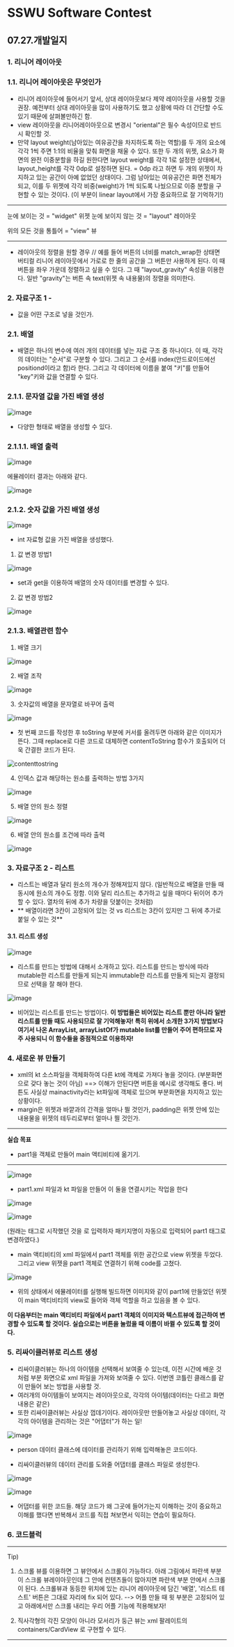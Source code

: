 # SSWU Software Contest
## 07.27.개발일지

### 1. 리니어 레이아웃 

### 1.1. 리니어 레이아웃은 무엇인가 

- 리니어 레이아웃에 들어서기 앞서, 상대 레이아웃보다 제약 레이아웃을 사용할 것을 권장. 예전부터 상대 레이아웃을 많이 사용하기도 했고 상황에 따라 더 간단할 수도 있기 때문에 살펴볼만하긴 함. 
- view 레이아웃을 리니어레이아웃으로 변경시 "oriental"은 필수 속성이므로 반드시 확인할 것. 
- 만약 layout weight(남아있는 여유공간을 차지하도록 하는 역할)를 두 개의 요소에 각각 1씩 주면 1:1의 비율을 맞춰 화면을 채울 수 있다. 또한 두 개의 위젯, 요소가 화면의 완전 이중분할을 하길 원한다면 layout weight를 각각 1로 설정한 상태에서, layout_height를 각각 0dp로 설정하면 된다. = 0dp 라고 하면 두 개의 위젯이 차지하고 있는 공간이 아예 없었던 상태이다. 그럼 남아있는 여유공간은 화면 전체가 되고, 이를 두 위젯에 각각 비중(weight)가 1씩 되도록 나눴으므로 이중 분할을 구현할 수 있는 것이다. (이 부분이 linear layout에서 가장 중요하므로 잘 기억하기!) 

---

눈에 보이는 것 = "widget" 위젯
눈에 보이지 않는 것 = "layout" 레이아웃 

위의 모든 것을 통틀어 = "view" 뷰

---

- 레이아웃의 정렬을 원할 경우 // 예를 들어 버튼의 너비를 match_wrap한 상태면 버티컬 리니어 레이아웃에서 가로로 한 줄의 공간을 그 버튼만 사용하게 된다. 이 때 버튼을 좌우 가운데 정렬하고 싶을 수 있다. 그 때 "layout_gravity" 속성을 이용한다. 일반 "gravity"는 버튼 속 text(위젯 속 내용물)의 정렬을 의미한다. 


### 2. 자료구조 1 -  

- 값을 어떤 구조로 넣을 것인가. 

### 2.1. 배열 

- 배열은 하나의 변수에 여러 개의 데이터를 넣는 자료 구조 중 하나이다. 이 때, 각각의 데이터는 "순서"로 구분할 수 있다. 그리고 그 순서를 index(안드로이드에선 positiond이라고 함)라 한다. 그리고 각 데이터에 이름을 붙여 "키"를 만들어 "key"키와 값을 연결할 수 있다. 

### 2.1.1. 문자열 값을 가진 배열 생성 

![image](https://user-images.githubusercontent.com/65717358/127081956-9b4bfaab-80f3-4d16-adf9-74c76b40f755.png)

- 다양한 형태로 배열을 생성할 수 있다. 

### 2.1.1.1. 배열 출력 

![image](https://user-images.githubusercontent.com/65717358/127082011-f0f66cbf-f915-4c78-9faf-22ddf20516df.png)

에뮬레이터 결과는 아래와 같다. 

![image](https://user-images.githubusercontent.com/65717358/127082054-e4a25a99-b733-4102-a565-fc8f39d31e08.png)


### 2.1.2. 숫자 값을 가진 배열 생성 

![image](https://user-images.githubusercontent.com/65717358/127082785-f0c0fb14-a5e2-4214-a6a9-49e13eb047aa.png)

- int 자료형 값을 가진 배열을 생성했다. 

1) 값 변경 방법1 

![image](https://user-images.githubusercontent.com/65717358/127082840-3e1f9a6f-8b90-4da7-ab0d-d8bbb0d8d97a.png)

- set과 get을 이용하여 배열의 숫자 데이터를 변경할 수 있다. 

2) 값 변경 방법2 

![image](https://user-images.githubusercontent.com/65717358/127085199-c2d8bd9f-9318-4da6-abce-c47e8e1d48bf.png)

### 2.1.3. 배열관련 함수

1) 배열 크기 

![image](https://user-images.githubusercontent.com/65717358/127085249-9a155994-fd14-4f9b-b69d-ae1d27b8d265.png)

2) 배열 조작

![image](https://user-images.githubusercontent.com/65717358/127085273-43a600dc-c187-4f13-a71d-b3c82b8f3f79.png)

3) 숫자값의 배열을 문자열로 바꾸어 출력

![image](https://user-images.githubusercontent.com/65717358/127085364-d1ebc2c1-d54e-46dc-9b84-cbd2df68e603.png)

- 첫 번째 코드를 작성한 후 toString 부분에 커서를 올려두면 아래와 같은 이미지가 뜬다. 그때 replace로 다른 코드로 대체하면 contentToString 함수가 호출되어 더욱 간결한 코드가 된다. 

![contenttostring](https://user-images.githubusercontent.com/65717358/127085451-79bfba81-af1a-456d-981f-62f4b90a5266.png)

4) 인덱스 값과 해당하는 원소를 출력하는 방법 3가지 

![image](https://user-images.githubusercontent.com/65717358/127090299-c6597d4e-c7b5-42b4-a56f-12740ee0902c.png)

5) 배열 안의 원소 정렬 

![image](https://user-images.githubusercontent.com/65717358/127090338-c9defa27-1151-414a-a981-5393726d8c9d.png)

6) 배열 안의 원소를 조건에 따라 출력

![image](https://user-images.githubusercontent.com/65717358/127090391-439f9bea-89a5-44e2-a56a-da4cbccf1144.png)

### 3. 자료구조 2 - 리스트 

- 리스트는 배열과 달리 원소의 개수가 정해져있지 않다. (일반적으로 배열을 만들 때 동시에 원소의 개수도 정함. 이와 달리 리스트는 추가하고 싶을 때마다 뒤이어 추가할 수 있다. 열차의 뒤에 추가 차량을 덧붙이는 것처럼) 
- ** 배열이라면 3칸이 고정되어 있는 것 vs 리스트는 3칸이 있지만 그 뒤에 추가로 붙일 수 있는 것**

#### 3.1. 리스트 생성 

![image](https://user-images.githubusercontent.com/65717358/127098510-4a5d5758-e5e8-4bfb-af52-194a92d08195.png)

- 리스트를 만드는 방법에 대해서 소개하고 있다. 리스트를 만드는 방식에 따라 mutable한 리스트를 만들게 되는지 immutable한 리스트를 만들게 되는지 결정되므로 선택을 잘 해야 한다. 

![image](https://user-images.githubusercontent.com/65717358/127099663-708caa47-133d-4ee2-bf3e-f7fb67524b2a.png)

- 비어있는 리스트를 만드는 방법이다. **이 방법들은 비어있는 리스트 뿐만 아니라 일반 리스트를 만들 때도 사용되므로 잘 기억해놓자! 특히 위에서 소개한 3가지 방법보다 여기서 나온 ArrayList, arrayListOf가 mutable list를 만들어 주어 편하므로 자주 사용되니 이 함수들을 중점적으로 이용하자!** 


### 4. 새로운 뷰 만들기 

- xml의 kt 소스파일을 객체화하여 다른 kt에 객체로 가져다 놓을 것이다. (부분화면으로 갖다 놓는 것이 아님) ==> 이해가 안된다면 버튼을 예시로 생각해도 좋다. 버튼도 사실상 mainactivity라는 kt파일에 객체로 있으며 부분화면을 차지하고 있는 상황이다. 
- margin은 위젯과 바깥과의 간격을 얼마나 띌 것인가, padding은 위젯 안에 있는 내용물을 위젯의 테두리로부터 얼마나 띌 것인가. 

----

**실습 목표**
- part1을 객체로 만들어 main 액티비티에 옮기기.  

----

![image](https://user-images.githubusercontent.com/65717358/127114256-792cf11c-37bc-48de-a82d-8ad20333618f.png)

- part1.xml 파일과 kt 파일을 만들어 이 둘을 연결시키는 작업을 한다


![image](https://user-images.githubusercontent.com/65717358/127114850-6c52c579-9516-4ff5-b83e-8e50bee30e5f.png)

![image](https://user-images.githubusercontent.com/65717358/127114890-69c6ee54-6bb1-4836-b450-60b9105dfa9f.png)

(원래는 <view> 태그로 시작했던 것을 <Part1>로 입력하자 패키지명이 자동으로 입력되어 part1 태그로 변경하였다.)

- main 액티비티의 xml 파일에서 part1 객체를 위한 공간으로 view 위젯을 두었다. 그리고 view 위젯을 part1 객체로 연결하기 위해 code를 고쳤다. 

![image](https://user-images.githubusercontent.com/65717358/127115388-4dc5a6c5-62c8-4c18-bed5-79888dd5247f.png)

- 위의 상태에서 에뮬레이터를 실행해 빌드하면 이미지와 같이 part1에 만들었던 위젯이 main 액티비티의 view로 들어와 객체 역할을 하고 있음을 볼 수 있다. 
                                 
**이 다음부터는 main 액티비티 파일에서 part1 객체의 이미지와 텍스트뷰에 접근하여 변경할 수 있도록 할 것이다. 실습으로는 버튼을 눌렀을 때 이름이 바뀔 수 있도록 할 것이다.** 
                                 
                               
### 5. 리싸이클러뷰로 리스트 생성
 
- 리싸이클러뷰는 하나의 아이템을 선택해서 보여줄 수 있는데, 이전 시간에 배운 것처럼 부분 화면으로 xml 파일을 가져와 보여줄 수 있다. 이번엔 코틀린 클래스를 같이 만들어 보는 방법을 사용할 것.  
- 여러개의 아이템들이 보여지는 레이아웃으로, 각각의 아이템(데이터는 다르고 화면 내용은 같은) 
- 또한 리싸이클러뷰는 사실상 껍데기이다. 레이아웃만 만들어놓고 사실상 데이터, 각각의 아이템을 관리하는 것은 "어댑터"가 하는 일! 

                                 
                                 
![image](https://user-images.githubusercontent.com/65717358/127119279-e55654b8-0587-4176-9c43-4a3ac97da86e.png)
- person 데이터 클래스에 데이터를 관리하기 위해 입력해놓은 코드이다. 
  
- 리싸이클러뷰의 데이터 관리를 도와줄 어댑터를 클래스 파일로 생성한다.
  

![image](https://user-images.githubusercontent.com/65717358/127151360-c1c60a8f-53a7-4718-b944-ed6ce2a9935f.png)

![image](https://user-images.githubusercontent.com/65717358/127151414-a62f8e2a-d084-473f-92e4-c8554db9923c.png)

- 어댑터를 위한 코드들. 해당 코드가 왜 그곳에 들어가는지 이해하는 것이 중요하고 이해를 했다면 반복해서 코드를 직접 쳐보면서 익히는 연습이 필요하다. 
                                 
                              

### 6. 코드블럭 


----

Tip) 
1. 스크롤 뷰를 이용하면 그 뷰안에서 스크롤이 가능하다. 아래 그림에서 파란색 부분이 스크롤 뷰레이아웃인데 그 안에 컨텐츠들이 많아지면 파란색 부분 안에서 스크롤이 된다. 스크롤뷰과 동등한 위치에 있는 리니어 레이아웃에 담긴 '배열', '리스트 테스트' 버튼은 그대로 자리에 fix 되어 있다. --> 어플 만들 때 윗 부분은 고정되어 있고 아래에서만 스크롤 내리는 우리 어플 기능에 적용해보자! 

2. 직사각형의 각진 모양이 아니라 모서리가 둥근 뷰는 xml 팔레이트의 containers/CardView 로 구현할 수 있다. 


----



